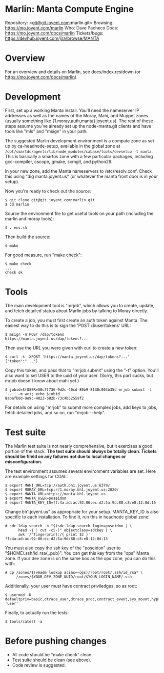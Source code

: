 # Marlin: Manta Compute Engine

Repository: <git@git.joyent.com:marlin.git>
Browsing: <https://mo.joyent.com/marlin>
Who: Dave Pacheco
Docs: <https://mo.joyent.com/docs/marlin>
Tickets/bugs: <https://devhub.joyent.com/jira/browse/MANTA>


# Overview

For an overview and details on Marlin, see docs/index.restdown (or
https://mo.joyent.com/docs/marlin).


# Development

First, set up a working Manta install.  You'll need the nameserver IP addresses
as well as the names of the Moray, Mahi, and Muppet zones (usually something
like {1.moray,auth,manta}.joyent.us).  The rest of these steps assume you've
already set up the node-manta.git clients and have tools like "mls" and "msign"
in your path.

The suggested Marlin development environment is a compute zone as set up by
ca-headnode-setup, available in the global zone at
`/opt/smartdc/agents/lib/node_modules/cabase/tools/devsetup -t manta`.  This is
basically a smartos zone with a few particular packages, including
gcc-compiler, cscope, gmake, scmgit, and python26.

In your new zone, add the Manta nameservers to /etc/resolv.conf.  Check this
using "dig manta.joyent.us" (or whatever the manta front door is in your
setup).

Now you're ready to check out the source:

    $ git clone git@git.joyent.com:marlin.git
    $ cd marlin

Source the environment file to get useful tools on your path (including the
marlin and moray tools):

    $ . env.sh

Then build the source:

    $ make

For good measure, run "make check":

    $ make check
    ...
    check ok


# Tools

The main development tool is "mrjob", which allows you to create, update, and
fetch detailed status about Marlin jobs by talking to Moray directly.

To create a job, you must first create an auth token against Manta.  The
easiest way to do this is to sign the 'POST /$user/tokens' URL:

    $ msign -m POST /dap/tokens
    https://manta.joyent.us/dap/tokens?...

Then use the URL you were given with curl to create a new token:

    $ curl -k -XPOST 'https://manta.joyent.us/dap/tokens?...'
    {"token":"..."}

Copy this token, and pass that to "mrjob submit" using the "-t" option.  You'll
also want to set USER to the uuid of your user.  (Sorry, this part sucks, but
mrjob doesn't know about mahi yet.)

    $ jobid=$(USER=50c7f736-9d2c-40cd-80b9-8138c003b35d mrjob submit -t '...' -m wc); echo $jobid
    8abafb0d-9e9c-4023-b82b-73c4b52559f2

For details on using "mrjob" to submit more complex jobs, add keys to jobs,
fetch detailed jobs, and so on, run "mrjob --help".


# Test suite

The Marlin test suite is not nearly comprehensive, but it exercises a good
portion of the stack.  **The test suite should always be totally clean.
Tickets should be fileld on any failures not due to local changes or
misconfiguration.**

The test environment assumes several environment variables are set.  Here are
example settings for COAL:

    $ export MAHI_URL=tcp://auth.bh1.joyent.us:6379/
    $ export MORAY_URL=tcp://1.moray.bh1.joyent.us:2020/
    $ export MANTA_URL=https://manta.bh1.joyent.us
    $ export MANTA_USER=poseidon
    $ export MANTA_KEY_ID=ff:4a:ad:ac:92:86:ec:d2:5a:9d:88:c8:e8:12:8d:15

Change bh1.joyent.us" as appropriate for your setup.  MANTA\_KEY\_ID is also
specific to each installation.  To find it, run this in headnode global zone:

    # sdc-ldap search -b "$(sdc-ldap search login=poseidon | \
          head -1 | cut -c5-)" objectclass=sdckey | \
          awk '/^fingerprint:/{ print $2 }'
    ff:4a:ad:ac:92:86:ec:d2:5a:9d:88:c8:e8:12:8d:15

You must also copy the ssh key of the "poseidon" user to
"$HOME/.ssh/id\_rsa{,.pub}".  You can get this key from the "ops" Manta zone.
If your dev zone is on the same box as the ops zone, you can do this with:

    # cp /zones/$(vmadm lookup alias=~ops)/root/root/.ssh/id_rsa* \
         /zones/$YOUR_DEV_ZONE_UUID/root/$YOUR_LOGIN_NAME/.ssh

Additionally, your user must have contract priviledges, so as root:

    $ usermod -K defaultpriv=basic,dtrace_user,dtrace_proc,contract_event,sys_mount,hyprlofs_control 'user'

Finally, to actually run the tests:

    $ tools/catest -a


# Before pushing changes

- All code should be "make check" clean.
- Test suite should be clean (see above).
- Code review is suggested.
